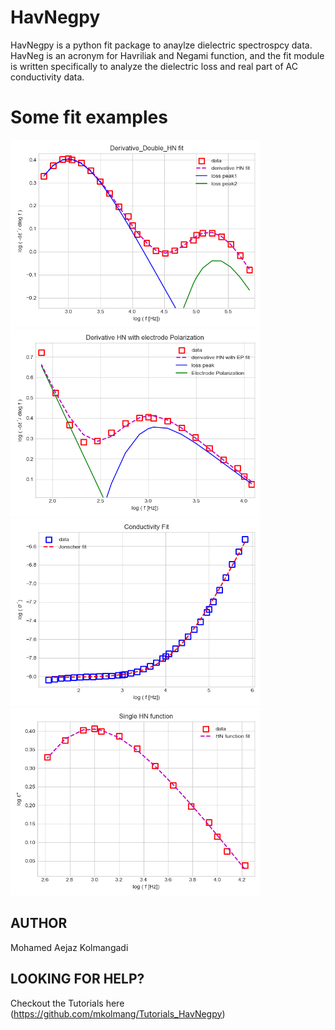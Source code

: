 # HavNegpy

HavNegpy is a python fit package to anaylze dielectric spectrospcy data. 
HavNeg is an acronym for Havriliak and Negami function, and the fit module is written specifically to analyze the dielectric loss and real part of AC conductivity data.


# Some fit examples

<img src="readme_figures/Figure_1.png" width="400"> <img src="readme_figures/Figure_2.png" width="400">
<img src="readme_figures/Figure_3.png" width="400">
<img src="readme_figures/Figure_4.png" width="400">






## AUTHOR

Mohamed Aejaz Kolmangadi 

## LOOKING FOR HELP?

Checkout the Tutorials here (https://github.com/mkolmang/Tutorials_HavNegpy)
